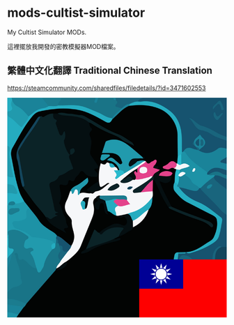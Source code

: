 # mods-cultist-simulator

My Cultist Simulator MODs.

這裡擺放我開發的密教模擬器MOD檔案。

## 繁體中文化翻譯 Traditional Chinese Translation

https://steamcommunity.com/sharedfiles/filedetails/?id=3471602553

![繁體中文化翻譯](zh-hant-localization/cover.png)
